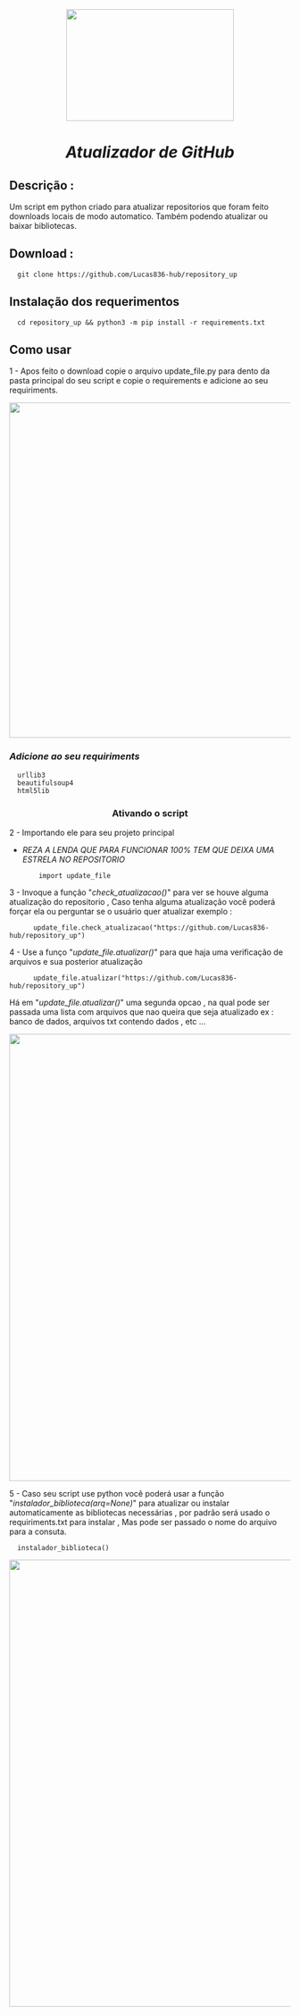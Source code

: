 <div align="center">
<img src="https://user-images.githubusercontent.com/70550900/216854624-4e8bf5fc-0330-43b7-acee-27476aefb00a.jpg" width="300px" height="200px" />
</div>

# <div align="center"> *Atualizador de GitHub*  </div>

## Descrição :
Um script em python criado para atualizar repositorios que foram feito downloads locais de modo automatico.
Também podendo atualizar ou baixar bibliotecas.

## Download :
      git clone https://github.com/Lucas836-hub/repository_up

## Instalação dos requerimentos
      cd repository_up && python3 -m pip install -r requirements.txt

## Como usar 
1 - Apos feito o download copie o arquivo update_file.py para dento da pasta principal do seu script e copie o requirements e adicione ao seu requiriments.

<div align="center">
<img src="https://user-images.githubusercontent.com/70550900/216851610-158213ef-9973-4bf1-9e44-07a153ed5095.png" width="600px" " />
</div>

### *Adicione ao seu requiriments*

      urllib3
      beautifulsoup4
      html5lib

### <div align="center"> Ativando o script </div>

2 - Importando ele para seu projeto principal 

* *REZA A LENDA QUE PARA FUNCIONAR 100% TEM QUE DEIXA UMA ESTRELA NO REPOSITORIO*
                                                                                                                                
          import update_file 
     
3 - Invoque a função "*check_atualizacao()*" para ver se houve alguma atualização do repositorio , Caso tenha alguma atualização você poderá forçar ela ou perguntar se o usuário quer atualizar  exemplo :
                                       
          update_file.check_atualizacao("https://github.com/Lucas836-hub/repository_up")
                                                                                       
4 - Use a funço "*update_file.atualizar()*" para que haja uma verificação de arquivos e sua posterior atualização
                                          
          update_file.atualizar("https://github.com/Lucas836-hub/repository_up")
                                                                               
Há em "*update_file.atualizar()*" uma segunda opcao , na qual pode ser passada uma lista com arquivos que nao queira que seja atualizado 
ex : banco de dados, arquivos txt contendo dados , etc ...

                               

<div align="center">
<img src="https://user-images.githubusercontent.com/70550900/216852887-c45997b2-5283-4b59-9b36-929687d5e4c1.png" width="800px" " />
</div>

5 - Caso seu script use python você poderá usar a função "*instalador_biblioteca(arq=None)*" para atualizar ou instalar automaticamente 
as bibliotecas necessárias , por padrão será usado o requiriments.txt para instalar , Mas pode ser passado o nome do arquivo para a consuta.

      instalador_biblioteca()

<div align="center">
<img src="https://user-images.githubusercontent.com/70550900/230794762-11cb8f80-054f-4f30-8dc0-219459ae9b73.png" width="800px" " />
</div>
